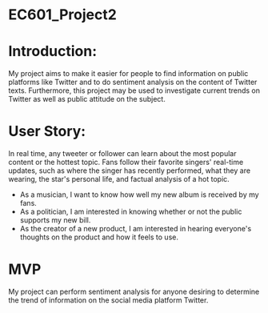 # EC601_Project2

# Introduction:

My project aims to make it easier for people to find information on public platforms like Twitter and to do sentiment analysis on the content of Twitter texts. Furthermore, this project may be used to investigate current trends on Twitter as well as public attitude on the subject.

# User Story:
In real time, any tweeter or follower can learn about the most popular content or the hottest topic. Fans follow their favorite singers' real-time updates, such as where the singer has recently performed, what they are wearing, the star's personal life, and factual analysis of a hot topic.

+ As a musician, I want to know how well my new album is received by my fans.
+ As a politician, I am interested in knowing whether or not the public supports my new bill.
+ As the creator of a new product, I am interested in hearing everyone's thoughts on the product and how it feels to use.

# MVP
My project can perform sentiment analysis for anyone desiring to determine the trend of information on the social media platform Twitter.
